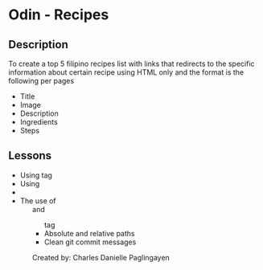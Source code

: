 # Odin - Recipes

## Description

To create a top 5 filipino recipes list with links that redirects to the specific information about certain recipe using HTML only and the format is the following per pages

* Title
* Image
* Description
* Ingredients
* Steps

## Lessons
* Using <a> tag
* Using <li>
* The use of <ol> and <ul> tag
* Absolute and relative paths
* Clean git commit messages

Created by: Charles Danielle Paglingayen